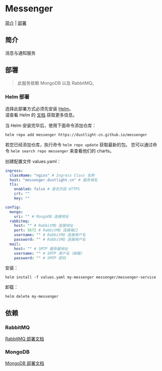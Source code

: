 # Messenger
[简介](#简介) | [部署](#部署)

## 简介
消息与通知服务

## 部署
> 此服务依赖 MongoDB 以及 RabbitMQ。

### Helm 部署
选择此部署方式必须先安装 [Helm](https://helm.sh)。  
请查看 Helm 的 [文档](https://helm.sh/docs) 获取更多信息。

当 Helm 安装完毕后，使用下面命令添加仓库：

    helm repo add messenger https://dustlight-cn.github.io/messenger

若您已经添加仓库，执行命令 `helm repo update` 获取最新的包。
您可以通过命令 `helm search repo messenger` 来查看他们的 charts。

创建配置文件 values.yaml：
```yaml
ingress:
  className: "nginx" # Ingress Class 名称
  host: "messenger.dustlight.cn" # 服务域名
  tls:
    enabled: false # 是否开启 HTTPS
    crt: ""
    key: ""

config:
  mongo:
    uri: "" # MongoDB 连接地址
  rabbitmq:
    host: "" # RabbitMQ 连接地址
    port: 5672 # RabbitMQ 连接端口
    username: "" # RabbitMQ 连接用户名
    password: "" # RabbitMQ 连接用户名
  mail:
    host: "" # SMTP 服务器地址
    username: "" # SMTP 用户名（邮箱）
    password: "" # SMTP 密码
```

安装：

    helm install -f values.yaml my-messenger messenger/messenger-service

卸载：

    helm delete my-messenger

## 依赖

### RabbitMQ

[RabbitMQ 部署文档](https://www.rabbitmq.com/kubernetes/operator/operator-overview.html)

### MongoDB

[MongoDB 部署文档](https://github.com/mongodb/mongodb-kubernetes-operator)


